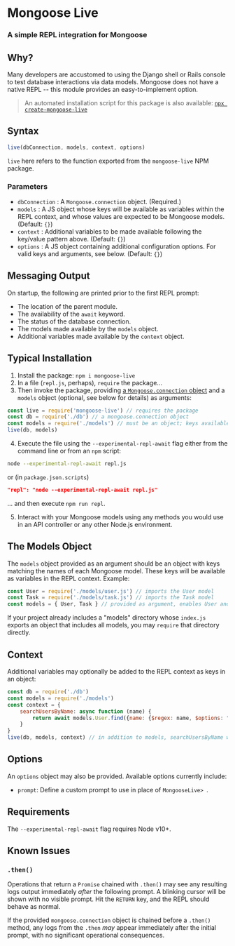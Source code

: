 # Mongoose Live

### A simple REPL integration for Mongoose

## Why?

Many developers are accustomed to using the Django shell or Rails console to test database interactions via data models. Mongoose does not have a native REPL -- this module provides an easy-to-implement option.

>An automated installation script for this package is also available: [`npx create-mongoose-live`](https://www.npmjs.com/package/create-mongoose-live)

## Syntax

```javascript
live(dbConnection, models, context, options)
```
`live` here refers to the function exported from the `mongoose-live` NPM package.

### Parameters
* `dbConnection` : A `Mongoose.connection` object. (Required.)
* `models` : A JS object whose keys will be available as variables within the REPL context, and whose values are expected to be Mongoose models. (Default: `{}`)
* `context` : Additional variables to be made available following the key/value pattern above. (Default: `{}`)
* `options` : A JS object containing additional configuration options. For valid keys and arguments, see below. (Default: `{}`)

## Messaging Output
On startup, the following are printed prior to the first REPL prompt:
* The location of the parent module.
* The availability of the `await` keyword.
* The status of the database connection.
* The models made available by the `models` object.
* Additional variables made available by the `context` object.

## Typical Installation

1. Install the package: `npm i mongoose-live`
2. In a file (`repl.js`, perhaps), `require` the package... 
3. Then invoke the package, providing [a `Mongoose.connection` object](https://mongoosejs.com/docs/api/mongoose.html#mongoose_Mongoose-connection) and a `models` object (optional, see below for details) as arguments:
```js
const live = require('mongoose-live') // requires the package
const db = require('./db') // a mongoose.connection object
const models = require('./models') // must be an object; keys available in REPL context
live(db, models)
```
4. Execute the file using the `--experimental-repl-await` flag either from the command line or from an `npm` script:
```bash
node --experimental-repl-await repl.js
```
or (in `package.json.scripts`)
```json
"repl": "node --experimental-repl-await repl.js"
```
... and then execute `npm run repl`.

5. Interact with your Mongoose models using any methods you would use in an API controller or any other Node.js environment.

## The Models Object

The `models` object provided as an argument should be an object with keys matching the names of each Mongoose model. These keys will be available as variables in the REPL context. Example:

```js
const User = require('./models/user.js') // imports the User model
const Task = require('./models/task.js') // imports the Task model
const models = { User, Task } // provided as argument, enables User and Task in REPL
```

If your project already includes a "models" directory whose `index.js` exports an object that includes all models, you may `require` that directory directly.

## Context

Additional variables may optionally be added to the REPL context as keys in an object:

```js
const db = require('./db')
const models = require('./models')
const context = {
    searchUsersByName: async function (name) {
        return await models.User.find({name: {$regex: name, $options: "i"}})
    }
}
live(db, models, context) // in addition to models, searchUsersByName will be available
```

## Options

An `options` object may also be provided. Available options currently include:

* `prompt`: Define a custom prompt to use in place of `MongooseLive> `.

## Requirements
The `--experimental-repl-await` flag requires Node v10+. 

## Known Issues

### `.then()`

Operations that return a `Promise` chained with `.then()` may see any resulting logs output immediately _after_ the following prompt. A blinking cursor will be shown with no visible prompt. Hit the `RETURN` key, and the REPL should behave as normal.

If the provided `mongoose.connection` object is chained before a `.then()` method, any logs from the `.then` _may_ appear immediately after the initial prompt, with no significant operational consequences.
